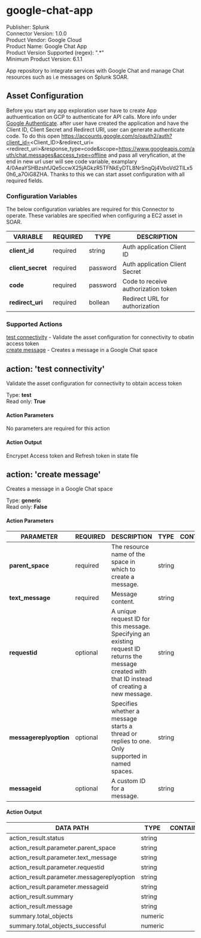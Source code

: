 # google-chat-app

Publisher: Splunk  
Connector Version: 1\.0\.0  
Product Vendor: Google Cloud  
Product Name: Google Chat App  
Product Version Supported (regex): "\.\*"  
Minimum Product Version: 6\.1\.1  

App repository to integrate services with Google Chat and manage Chat resources such as i.e messages on Splunk SOAR.

[comment]: # " File: README.md"
[comment]: # "  Copyright (c) 2019-2023 Splunk Inc."
[comment]: # ""
[comment]: # "Licensed under the Apache License, Version 2.0 (the 'License');"
[comment]: # "you may not use this file except in compliance with the License."
[comment]: # "You may obtain a copy of the License at"
[comment]: # ""
[comment]: # "    http://www.apache.org/licenses/LICENSE-2.0"
[comment]: # ""
[comment]: # "Unless required by applicable law or agreed to in writing, software distributed under"
[comment]: # "the License is distributed on an 'AS IS' BASIS, WITHOUT WARRANTIES OR CONDITIONS OF ANY KIND,"
[comment]: # "either express or implied. See the License for the specific language governing permissions"
[comment]: # "and limitations under the License."
[comment]: # ""

## Asset Configuration

Before you start any app exploration user have to create App authuentication on GCP to authenticate for API calls. More info under [Google Authenticate](https://developers.google.com/workspace/chat/authenticate-authorize). after user have created the application and have the Client ID, Client Secret and Redirect URI, user can generate authenticate code. To do this open https://accounts.google.com/o/oauth2/auth?client_id=<Client_ID>&redirect_uri=<redirect_uri>&response_type=code&scope=https://www.googleapis.com/auth/chat.messages&access_type=offline and pass all veryfication, at the end in new url user will see code variable, examplary 4/0AeaYSHBzshfJQe5ccwX25jAGkzR5TFNkEyDTL8NrSnqQj4VboVd2TlLx50h6_a7OiG8ZHA. Thanks to this we can start asset configuration with all required fields. 

### Configuration Variables
The below configuration variables are required for this Connector to operate.  These variables are specified when configuring a EC2 asset in SOAR.

VARIABLE | REQUIRED | TYPE | DESCRIPTION
-------- | -------- | ---- | -----------
**client\_id** |  required  | string | Auth application Client ID
**client\_secret** |  required  | password | Auth application Client Secret
**code** |  required  | password | Code to receive authorization token
**redirect\_uri** |  required  | bollean | Redirect URL for authorization

### Supported Actions  
[test connectivity](#action-test-connectivity) - Validate the asset configuration for connectivity to obatin access token  
[create message](#action-get-connection-information) - Creates a message in a Google Chat space  

## action: 'test connectivity'
Validate the asset configuration for connectivity to obtain access token

Type: **test**  
Read only: **True**

#### Action Parameters
No parameters are required for this action

#### Action Output
Encrypet Access token and Refresh token in state file

## action: 'create message'
Creates a message in a Google Chat space

Type: **generic**  
Read only: **False**

#### Action Parameters
PARAMETER | REQUIRED | DESCRIPTION | TYPE | CONTAINS
--------- | -------- | ----------- | ---- | --------
**parent\_space** |  required  | The resource name of the space in which to create a message. | string | 
**text\_message** |  required  | Message content. | string | 
**requestid** |  optional  | A unique request ID for this message. Specifying an existing request ID returns the message created with that ID instead of creating a new message. | string | 
**messagereplyoption** |  optional  | Specifies whether a message starts a thread or replies to one. Only supported in named spaces. | string | 
**messageid** |  optional  | A custom ID for a message. | string | 

#### Action Output
DATA PATH | TYPE | CONTAINS
--------- | ---- | --------
action\_result\.status | string | 
action\_result\.parameter\.parent\_space | string | 
action\_result\.parameter\.text\_message | string | 
action\_result\.parameter\.requestid | string | 
action\_result\.parameter\.messagereplyoption | string | 
action\_result\.parameter\.messageid | string | 
action\_result\.summary | string | 
action\_result\.message | string | 
summary\.total\_objects | numeric | 
summary\.total\_objects\_successful | numeric |   